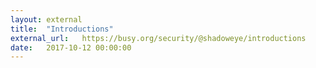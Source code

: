```yaml
---
layout: external
title:  "Introductions"
external_url:   https://busy.org/security/@shadoweye/introductions
date:   2017-10-12 00:00:00
---
```

